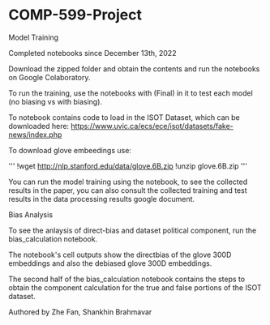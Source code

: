 # COMP-599-Project

Model Training

Completed notebooks since December 13th, 2022

Download the zipped folder and obtain the contents and run the notebooks on Google Colaboratory.

To run the training, use the notebooks with (Final) in it to test each model (no biasing vs with biasing).

To notebook contains code to load in the ISOT Dataset, which can be downloaded here: https://www.uvic.ca/ecs/ece/isot/datasets/fake-news/index.php

To download glove embeedings use:

'''
!wget http://nlp.stanford.edu/data/glove.6B.zip
!unzip glove.6B.zip
'''

You can run the model training using the notebook, to see the collected results in the paper, you can also consult the collected training and test results in the data processing results google document.

Bias Analysis

To see the anlaysis of direct-bias and dataset political component, run the bias_calculation notebook.

The notebook's cell outputs show the directbias of the glove 300D embeddings and also the debiased glove 300D embeddings. 

The second half of the bias_calculation notebook contains the steps to obtain the component calculation for the true and false portions of the ISOT dataset.

Authored by Zhe Fan, Shankhin Brahmavar
